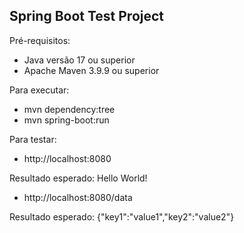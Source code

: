 ## Spring Boot Test Project

Pré-requisitos:

-   Java versão 17 ou superior
-   Apache Maven 3.9.9 ou superior

Para executar:

-   mvn dependency:tree
-   mvn spring-boot:run

Para testar:

-   http://localhost:8080

Resultado esperado:
Hello World!

-   http://localhost:8080/data

Resultado esperado:
{"key1":"value1","key2":"value2"}
